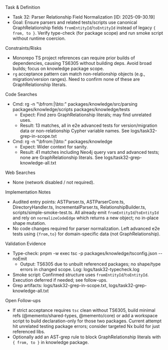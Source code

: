 Task & Definition
- Task 32: Parser Relationship Field Normalization [ID: 2025-09-30.19]
- Goal: Ensure parsers and related tests/scripts use canonical GraphRelationship fields `fromEntityId`/`toEntityId` instead of legacy `{ from, to }`. Verify type-check (for package scope) and run smoke script without runtime coercion.

Constraints/Risks
- Monorepo TS project references can require prior builds of dependencies, causing TS6305 without building deps. Avoid broad builds; focus on knowledge package scope.
- `rg` acceptance pattern can match non-relationship objects (e.g., migration/version ranges). Need to confirm none of these are GraphRelationship literals.

Code Searches
- Cmd: rg -n "\\bfrom:|\\bto:" packages/knowledge/src/parsing packages/knowledge/scripts packages/knowledge/tests
  - Expect: Find zero GraphRelationship literals; may find unrelated uses.
  - Result: 13 matches, all in e2e advanced tests for version/migration data or non-relationship Cypher variable names. See logs/task32-grep-in-scope.txt
- Cmd: rg -n "\\bfrom:|\\bto:" packages/knowledge
  - Expect: Wider context for sanity.
  - Result: 41 matches including Neo4j query vars and advanced tests; none are GraphRelationship literals. See logs/task32-grep-knowledge-all.txt

Web Searches
- None (network disabled / not required).

Implementation Notes
- Audited entry points: ASTParser.ts, ASTParserCore.ts, DirectoryHandler.ts, IncrementalParser.ts, RelationshipBuilder.ts, scripts/simple-smoke-test.ts. All already emit `fromEntityId`/`toEntityId` and rely on `normalizeCodeEdge` which returns a new object; no in-place shape mutation.
- No code changes required for parser normalization. Left advanced e2e tests using `{from,to}` for domain-specific data (not GraphRelationship).

Validation Evidence
- Type-check: pnpm -w exec tsc -p packages/knowledge/tsconfig.json --noEmit
  - Output: TS6305 due to unbuilt referenced packages; no shape/type errors in changed scope. Log: logs/task32-typecheck.log
- Smoke script: Confirmed structure uses `fromEntityId`/`toEntityId`. Execution deferred if needed; see follow-ups.
- Grep artifacts: logs/task32-grep-in-scope.txt, logs/task32-grep-knowledge-all.txt

Open Follow-ups
- If strict acceptance requires `tsc` clean without TS6305, build minimal refs (@memento/shared-types, @memento/core) or add a workspace script to build declaration-only for those two packages. Current attempt hit unrelated testing package errors; consider targeted Nx build for just referenced libs.
- Optionally add an AST-grep rule to block GraphRelationship literals with `{ from, to }` in knowledge package.
